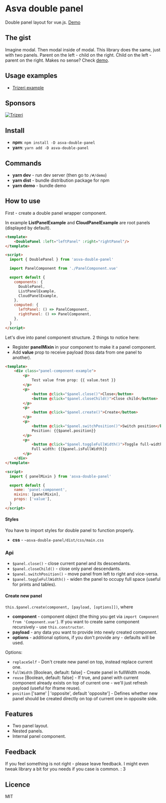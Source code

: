# Asva double panel

Double panel layout for vue.js. [Demo](http://double-panel.asva.by/#/demo/DoublePanel/DoublePanel.demo.vue)

## The gist

Imagine modal. Then modal inside of modal. This library does the same, just with two panels. Parent on the left - child on the right. Child on the left - parent on the right. Makes no sense? Check [demo](http://double-panel.asva.by/#/demo/DoublePanel/DoublePanel.demo.vue).

## Usage examples

* [Trizeri example](trizeri-double-panel-example.gif)

## Sponsors

[![Trizeri](https://trizeri.com/images/logo-and-text.png)](https://trizeri.com)

## Install

* **npm**: `npm install -D asva-double-panel` 
* **yarn**: `yarn add -D asva-double-panel`

## Commands

* **yarn dev** - run dev server (then go to `/#/demo`)
* **yarn dist** - bundle distribution package for npm
* **yarn demo** - bundle demo

## How to use

First - create a double panel wrapper component.

In example **ListPanelExample** and **CloudPanelExample** are root panels (displayed by default).

```html
<template>
    <DoublePanel :left="leftPanel" :right="rightPanel"/>
</template>

<script>
  import { DoublePanel } from 'asva-double-panel'

  import PanelComponent from './PanelComponent.vue'

  export default {
    components: {
      DoublePanel,
      ListPanelExample,
      CloudPanelExample,
    },
    computed: {
      leftPanel: () => PanelComponent,
      rightPanel: () => PanelComponent,
    },
  }
</script>
```

Let's dive into panel component structure. 2 things to notice here:

* Register **panelMixin** in your component to make it a panel component.
* Add **value** prop to receive payload (toss data from one panel to another).

```html
<template>
    <div class="panel-component-example">
        <p>
            Test value from prop: {{ value.test }}
        </p>
        <p>
            <button @click="$panel.close()">Close</button>
            <button @click="$panel.closeChild()">Close child</button>
        </p>
        <p>
            <button @click="$panel.create()">Create</button>
        </p>
        <p>
            <button @click="$panel.switchPosition()">Switch position</button>
            Position: {{$panel.position}}
        </p>
        <p>
            <button @click="$panel.toggleFullWidth()">Toggle full-width</button>
            Full width: {{$panel.isFullWidth}}
        </p>
    </div>
</template>

<script>
  import { panelMixin } from 'asva-double-panel'

  export default {
    name: 'panel-component',
    mixins: [panelMixin],
    props: ['value'],
  }
</script>
```

#### Styles

You have to import styles for double panel to function properly.

* **css** - `~asva-double-panel/dist/css/main.css`

### Api

* `$panel.close()` - close current panel and its descendants.
* `$panel.closeChild()` - close only panel descendants.
* `$panel.switchPosition()` - move panel from left to right and vice-versa.
* `$panel.toggleFullWidth()` - widen the panel to occupy full space (useful for prints and tables).

#### Create new panel

`this.$panel.create(component, [payload, [options]])`, where

* **component** - component object (the thing you get via `import Component from 'Component.vue'`). If you want to create same component recursively - use `this.constructor`.
* **payload** - any data you want to provide into newly created component.
* **options** - additional options, if you don't provide any - defaults will be used.

Options:

* `replaceSelf` - Don't create new panel on top, instead replace current one.
* `fullWidth` [Boolean, default: false] - Create panel in fullWidth mode.
* `reuse` [Boolean, default: false] - If true, and panel with current component already exists on top of current one - we'll just refresh payload (useful for iframe reuse).
* `position` ['same' | 'opposite', default 'opposite'] - Defines whether new panel should be created directly on top of current one in opposite side.

## Features
* Two panel layout. 
* Nested panels.
* Internal panel component.

## Feedback

If you feel something is not right - please leave feedback. I might even tweak library a bit for you needs if you case is common. : 3

## Licence

MIT
